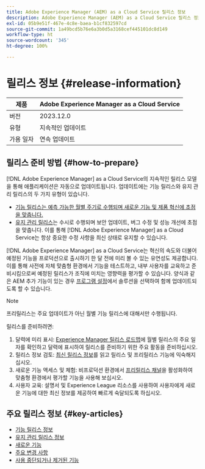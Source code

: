 ```yaml
---
title: Adobe Experience Manager (AEM) as a Cloud Service 릴리스 정보
description: Adobe Experience Manager (AEM) as a Cloud Service 릴리스 정보
exl-id: 05b9e51f-467e-4c8e-baea-b1cf832597cd
source-git-commit: 1a49bcd5b76e6a3b0d5a3168cef445101dc8d149
workflow-type: ht
source-wordcount: '345'
ht-degree: 100%

---
```



# 릴리스 정보 {#release-information}

| 제품 | Adobe Experience Manager as a Cloud Service |
|---|---|
| 버전 | 2023.12.0 |
| 유형 | 지속적인 업데이트 |
| 가용 일자 | 연속 업데이트 |

## 릴리스 준비 방법 {#how-to-prepare}

[!DNL Adobe Experience Manager] as a Cloud Service의 지속적인 릴리스 모델을 통해 애플리케이션은 자동으로 업데이트됩니다. 업데이트에는 기능 릴리스와 유지 관리 릴리스의 두 가지 유형이 있습니다.

* [기능 릴리스는 예측 가능한 월별 주기로 수행되며 새로운 기능 및 제품 혁신에 초점을 맞춥니다.](/help/release-notes/release-notes-cloud/release-notes-current.md)
* [유지 관리 릴리스](/help/release-notes/maintenance/latest.md)는 수시로 수행되며 보안 업데이트, 버그 수정 및 성능 개선에 초점을 맞춥니다. 이를 통해 [!DNL Adobe Experience Manager] as a Cloud Service는 항상 중요한 수정 사항을 최신 상태로 유지할 수 있습니다.

[!DNL Adobe Experience Manager] as a Cloud Service는 혁신의 속도와 더불어 예정된 기능을 프로덕션으로 출시하기 한 달 전에 미리 볼 수 있는 유연성도 제공합니다. 이를 통해 사전에 자체 맞춤형 환경에서 기능을 테스트하고, 내부 사용자를 교육하고 준비시킴으로써 예정된 릴리스가 조직에 미치는 영향력을 평가할 수 있습니다. 양식과 같은 AEM 추가 기능이 있는 경우 [프로그램 설정](/help/implementing/cloud-manager/getting-access-to-aem-in-cloud/creating-production-programs.md)에서 솔루션을 선택하여 함께 업데이트되도록 할 수 있습니다.

>[!NOTE]
>
>프리릴리스는 주요 업데이트가 아닌 월별 기능 릴리스에 대해서만 수행됩니다.

릴리스를 준비하려면:

1. 달력에 미리 표시: [Experience Manager 릴리스 로드맵](https://experienceleague.adobe.com/docs/experience-manager-release-information/aem-release-updates/update-releases-roadmap.html#aem-as-cloud-service)에 월별 릴리스의 주요 일자를 확인하고 달력에 표시하여 릴리스를 준비하기 위한 주요 활동을 준비하십시오.
1. 릴리스 정보 검토: [최신 릴리스 정보](/help/release-notes/release-notes-cloud/release-notes-current.md)를 읽고 릴리스 및 프리릴리스 기능에 익숙해지십시오.
1. 새로운 기능 액세스 및 체험: 비프로덕션 환경에서 [프리릴리스 채널](/help/release-notes/prerelease.md)을 활성화하여 맞춤형 환경에서 평가할 기능을 사용해 보십시오.
1. 사용자 교육: 설명서 및 Experience League 리소스를 사용하여 사용자에게 새로운 기능에 대한 최신 정보를 제공하여 빠르게 숙달되도록 하십시오.

## 주요 릴리스 정보 {#key-articles}

* [기능 릴리스 정보](/help/release-notes/release-notes-cloud/release-notes-current.md)
* [유지 관리 릴리스 정보](/help/release-notes/maintenance/latest.md)
* [새로운 기능](what-is-new.md)
* [주요 변경 사항](aem-cloud-changes.md)
* [사용 중단되거나 제거된 기능](deprecated-removed-features.md)

